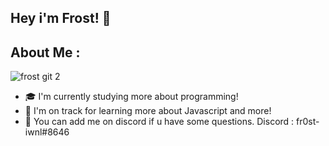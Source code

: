 ## Hey i'm Frost! 👋

## About Me :

![frost git 2](https://cdn.discordapp.com/attachments/805554377745235974/1113753795135029349/Blue_and_White_Abstract_Technology_LinkedIn_Banner.gif)

* 🎓  I'm currently studying more about programming!
* 🌱  I'm on track for learning more about Javascript and more!
* 💎  You can add me on discord if u have some questions. Discord : fr0st-iwnl#8646


